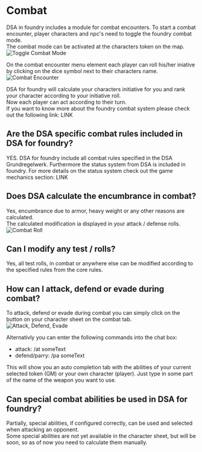 # Combat  
DSA in foundry includes a module for combat encounters. To start a combat encounter, player characters and npc's need to toggle the foundry combat mode.  
The combat mode can be activated at the characters token on the map.  
![Toggle Combat Mode](https://user-images.githubusercontent.com/75448500/106728258-8f9cf100-660c-11eb-86da-71875d518354.jpg)
  
  
On the combat encounter menu element each player can roll his/her iniative by clicking on the dice symbol next to their characters name.  
![Combat Encounter](https://user-images.githubusercontent.com/75448500/106728369-a93e3880-660c-11eb-82a4-61508b3353d7.jpg)
  
 
DSA for foundry will calculate your characters initiative for you and rank your character according to your initiative roll.  
Now each player can act according to their turn.  
If you want to know more about the foundry combat system please check out the following link: LINK  

## Are the DSA specific combat rules included in DSA for foundry?
YES. DSA for foundry include all combat rules specified in the DSA Grundregelwerk.
Furthermore the status system from DSA is included in foundry. For more details on the status system check out the game mechanics section: LINK

## Does DSA calculate the encumbrance in combat?
Yes, encumbrance due to armor, heavy weight or any other reasons are calculated.  
The calculated modification ia displayed in your attack / defense rolls.  
![Combat Roll](https://user-images.githubusercontent.com/75448500/106728444-bc510880-660c-11eb-8c51-15fc1e603097.jpg)


## Can I modify any test / rolls?
Yes, all test rolls, in combat or anywhere else can be modified according to the specified rules from the core rules.  
  

## How can I attack, defend or evade during combat?
To attack, defend or evade during combat you can simply click on the button on your character sheet on the combat tab.  
![Attack, Defend, Evade](https://user-images.githubusercontent.com/75448500/106728521-d2f75f80-660c-11eb-82ee-15cf4d06edcd.jpg)
  

Alternativly you can enter the following commands into the chat box:
* attack: /at someText
* defend/parry: /pa someText

This will show you an auto completion tab with the abilities of your current selected token (GM) or your own character (player). Just type in some part of the name of the weapon you want to use.


## Can special combat abilities be used in DSA for foundry?
Partially, special abilities, if configured correctly, can be used and selected when attacking an opponent.  
Some special abilities are not yet available in the character sheet, but will be soon, so as of now you need to calculate them manually.
